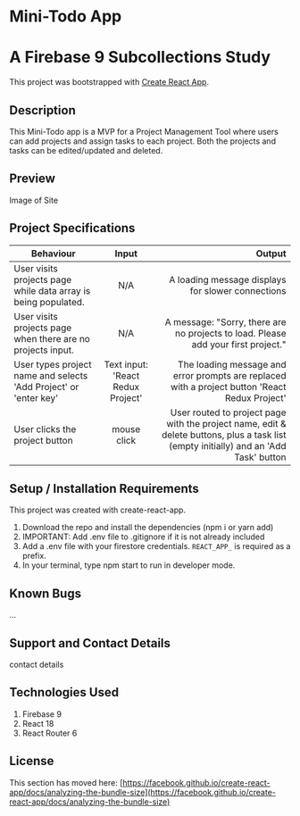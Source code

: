 # Mini-Todo App
# A Firebase 9 Subcollections Study

This project was bootstrapped with [Create React App](https://github.com/facebook/create-react-app).

## Description

This Mini-Todo app is a MVP for a Project Management Tool where users can add projects and assign tasks to each project. Both the projects and tasks can be edited/updated and deleted.

## Preview

Image of Site

## Project Specifications

| Behaviour | Input | Output |
| ------------- |:-------------:| ---------:|
| User visits projects page while data array is being populated. | N/A | A loading message displays for slower connections |
| User visits projects page when there are no projects input. | N/A | A message: "Sorry, there are no projects to load. Please add your first project." |
| User types project name and selects 'Add Project' or 'enter key'| Text input: 'React Redux Project' | The loading message and error prompts are replaced with a project button 'React Redux Project' |
| User clicks the project button | mouse click | User routed to project page with the project name, edit & delete buttons, plus a task list (empty initially) and an 'Add Task' button |

## Setup / Installation Requirements

This project was created with create-react-app.

1. Download the repo and install the dependencies (npm i or yarn add)
2. IMPORTANT: Add .env file to .gitignore if it is not already included
3. Add a .env file with your firestore credentials. `REACT_APP_` is required as a prefix.
4. In your terminal, type npm start to run in developer mode.


## Known Bugs

...

## Support and Contact Details

contact details

## Technologies Used

1. Firebase 9
2. React 18
3. React Router 6


## License

This section has moved here: [https://facebook.github.io/create-react-app/docs/analyzing-the-bundle-size](https://facebook.github.io/create-react-app/docs/analyzing-the-bundle-size)
